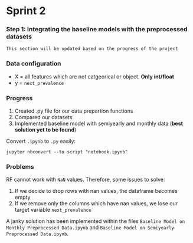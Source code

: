 # Sprint 2
### Step 1: Integrating the baseline models with the preprocessed datasets
`This section will be updated based on the progress of the project`

### Data configuration
* X = all features which are not catgeorical or object. **Only int/float**
* y = `next_prevalence`
### Progress
1. Created .py file for our data prepartion functions 
2. Compared our datasets
3. Implemented baseline model with semiyearly and monthly data (**best solution yet to be found**)

Convert `.ipynb` to `.py` easily:
```
jupyter nbconvert --to script "notebook.ipynb"
```

### Problems
RF cannot work with `NaN` values. Therefore, some issues to solve:
1. If we decide to drop rows with nan values, the dataframe becomes empty
2. If we remove only the columns which have nan values, we lose our target variable `next_prevalence` 

A janky solution has been implemented within the files `Baseline Model on Monthly Preprocessed Data.ipynb` and `Baseline Model on Semiyearly Preprocessed Data.ipynb`.
